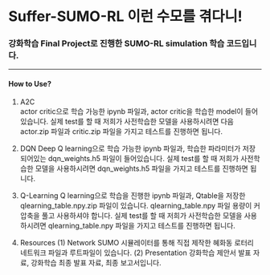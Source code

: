 # Suffer-SUMO-RL 이런 수모를 겪다니!

### 강화학습 Final Project로 진행한 SUMO-RL simulation 학습 코드입니다.
---------

#### How to Use? 

1. A2C  
actor critic으로 학습 가능한 ipynb 파일과, actor critic을 학습한 model이 들어있습니다. 실제 test를 할 때 저희가 사전학습한 모델을 사용하시려면 다음 actor.zip 파일과 critic.zip 파일을 가지고 테스트를 진행하면 됩니다.

2. DQN
Deep Q learning으로 학습 가능한 ipynb 파일과, 학습한 파라미터가 저장되어있는 dqn_weights.h5 파일이 들어있습니다. 실제 test를 할 때 저희가 사전학습한 모델을 사용하시려면 dqn_weights.h5 파일을 가지고 테스트를 진행하면 됩니다.

3. Q-Learning
Q learning으로 학습을 진행한 ipynb 파일과, Qtable을 저장한 qlearning_table.npy.zip 파일이 있습니다. qlearning_table.npy 파일 용량이 커 압축을 풀고 사용하셔야 합니다. 실제 test를 할 때 저희가 사전학습한 모델을 사용하시려면 qlearning_table.npy 파일을 가지고 테스트를 진행하면 됩니다. 

4. Resources
(1) Network 
SUMO 시뮬레이터를 통해 직접 제작한 혜화동 로터리 네트워크 파일과 루트파일이 있습니다. 
(2) Presentation
강화학습 제안서 발표 자료, 강화학습 최종 발표 자료, 최종 보고서입니다. 
